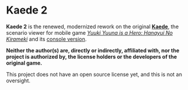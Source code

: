 # Kaede 2

**Kaede 2** is the renewed, modernized rework on the original [**Kaede**](https://github.com/The-Brave-Clab/Kaede), the scenario viewer for mobile game [*Yuuki Yuuna is a Hero: Hanayui No Kirameki*](https://yuyuyui.jp) and its [console version](https://www.entergram.co.jp/yuyuyui/).

**Neither the author(s) are, directly or indirectly, affiliated with, nor the project is authorized by, the license holders or the developers of the original game.**

This project does not have an open source license yet, and this is not an oversight.